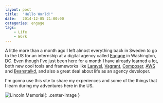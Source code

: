 ```yaml
---
layout: post
title:  "Hello World!"
date:   2014-12-05 21:00:00
categories: engage
tags:
    - Life
    - Work
---
```


A little more than a month ago I left almost everything back in Sweden to go to the US for an internship at a digital agency called [Engage](http://enga.ge/) in Washington, DC. Even though I've just been here for a month I have already learned a lot, both new cool tools and frameworks like [Laravel](http://laravel.com/), [Vagrant](https://www.vagrantup.com/), [Composer](https://getcomposer.org/), [AWS](http://aws.amazon.com/) and [Beanstalkd](http://kr.github.io/beanstalkd/), and also a great deal about life as an agency developer.

I'm gonna use this site to share my experiences and some of the things that I learn during my adventures here in the US.

![Lincoln Memorial]({{site.url}}/assets/lincoln.jpg){: .center-image }
